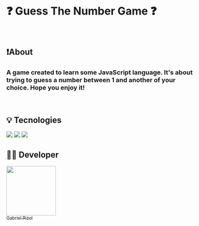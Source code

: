 # ❓ Guess The Number Game ❓

<br>

## ❗️About

<h3> A game created to learn some JavaScript language. It's about trying to guess a number between 1 and another of your choice. Hope you enjoy it!</h3>

<br>

## 💡 Tecnologies

<div>
  <img src="https://img.shields.io/badge/html5-%23E34F26.svg?style=for-the-badge&logo=html5&logoColor=white">
  <img src="https://img.shields.io/badge/css3-%231572B6.svg?style=for-the-badge&logo=css3&logoColor=white">
  <img src="https://img.shields.io/badge/javascript-%23323330.svg?style=for-the-badge&logo=javascript&logoColor=%23F7DF1E">
</div>

## 🧑‍💻 Developer

[<img loading="lazy" src="https://avatars.githubusercontent.com/u/160652976?s=400&u=d46bfd169f26ff9b8f153ad853c23cdb3cd3ad2c&v=4" width=130px><br><sub>Gabriel Pizol</sub>](https://github.com/GabrielPizol)

